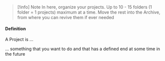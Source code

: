 > [!info] Note
> In here, organize your projects.
> Up to 10 - 15 folders (1 folder = 1 projects) maximum at a time.
> Move the rest into the Archive, from where you can revive them if ever needed

#### Definition

A Project is ...

... something that you want to do and that has a defined end at some time in the future